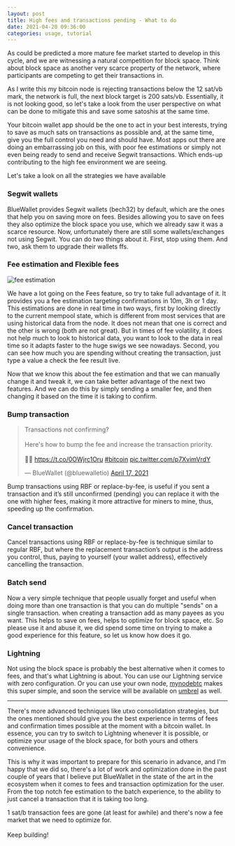 ```yaml
---
layout: post
title: High fees and transactions pending - What to do
date: 2021-04-20 09:36:00
categories: usage, tutorial
---
```

As could be predicted a more mature fee market started to develop in this cycle, and we are witnessing a natural competition for block space. Think about block space as another very scarce property of the network, where participants are competing to get their transactions in.

As I write this my bitcoin node is rejecting transactions below the 12 sat/vb mark, the network is full, the next block target is 200 sats/vb. Essentially, it is not looking good, so let's take a look from the user perspective on what can be done to mitigate this and save some satoshis at the same time.

Your bitcoin wallet app should be the one to act in your best interests, trying to save as much sats on transactions as possible and, at the same time, give you the full control you need and should have. Most apps out there are doing an embarrassing job on this, with poor fee estimations or simply not even being ready to send and receive Segwit transactions. Which ends-up contributing to the high fee environment we are seeing. 

Let's take a look on all the strategies we have available

### Segwit wallets

BlueWallet provides Segwit wallets (bech32) by default, which are the ones that help you on saving more on fees. Besides allowing you to save on fees they also optimize the block space you use, which we already saw it was a scarce resource. Now, unfortunately there are still some wallets/exchanges not using Segwit. You can do two things about it. First, stop using them. And two, ask them to upgrade their wallets ffs.

### **Fee estimation and Flexible fees** 

<div id="bump" class="uk-card">
     <div class="features uk-text-center">
           <img src="https://bluewallet.io/uploads//features/fees.png" alt="fee estimation">
        </div>
   </div>

We have a lot going on the Fees feature, so try to take full advantage of it. It provides you a fee estimation targeting confirmations in 10m, 3h or 1 day. This estimations are done in real time in two ways, first by looking directly to the current mempool state, which is different from most services that are using historical data from the node. It does not mean that one is correct and the other is wrong (both are not great). But in times of fee volatility, it does not help much to look to historical data, you want to look to the data in real time so it adapts faster to the huge swigs we see nowadays. Second, you can see how much you are spending without creating the transaction, just type a value a check the fee result live.

Now that we know this about the fee estimation and that we can manually change it and tweak it, we can take better advantage of the next two features. And we can do this by simply sending a smaller fee, and then changing it based on the time it is taking to confirm. 

### **Bump transaction** 

<div class="uk-text-center">

<blockquote class="twitter-tweet"><p lang="en" dir="ltr">Transactions not confirming? <br><br>Here&#39;s how to bump the fee and increase the transaction priority.<br><br>👩‍🎤 <a href="https://t.co/0OWjrc1Oru">https://t.co/0OWjrc1Oru</a> <a href="https://twitter.com/hashtag/bitcoin?src=hash&amp;ref_src=twsrc%5Etfw">#bitcoin</a> <a href="https://t.co/p7XvimVrdY">pic.twitter.com/p7XvimVrdY</a></p>&mdash; BlueWallet (@bluewalletio) <a href="https://twitter.com/bluewalletio/status/1383426612218134533?ref_src=twsrc%5Etfw">April 17, 2021</a></blockquote> <script async src="https://platform.twitter.com/widgets.js" charset="utf-8"></script>

</div>

Bump transactions using RBF or replace-by-fee, is useful if you sent a transaction and it’s still unconfirmed (pending) you can replace it with the one with higher fees, making it more attractive for miners to mine, thus, speeding up the confirmation.

### **Cancel transaction** 

Cancel transactions using RBF or replace-by-fee  is technique similar to regular RBF, but where the replacement transaction’s output is the address you control, thus, paying to yourself (your wallet address), effectively cancelling the transaction.

### **Batch send** 

Now a very simple technique that people usually forget and useful when doing more than one transaction is that you can do multiple "sends" on a single transaction. when creating a transaction add as many payees as you want. This helps to save on fees, helps to optimize for block space, etc. So please use it and abuse it, we did spend some time on trying to make a good experience for this feature, so let us know how does it go.

### Lightning

Not using the block space is probably the best alternative when it comes to fees, and that's what Lightning is about. You can use our Lightning service with zero configuration. Or you can use your own node, [mynodebtc](http://mynodebtc.com/) makes this super simple, and soon the service will be available on [umbrel](https://getumbrel.com/) as well.

<hr class="uk-margin-medium">

There's more advanced techniques like utxo consolidation strategies, but the ones mentioned should give you the best experience in terms of fees and confirmation times possible at the moment with a bitcoin wallet. In essence, you can try to switch to Lightning whenever it is possible, or optimize your usage of the block space, for both yours and others convenience.

This is why it was important to prepare for this scenario in advance, and I'm happy that we did so, there's a lot of work and optimization done in the past couple of years that I believe put BlueWallet in the state of the art in the ecosystem when it comes to fees and transaction optimization for the user. From the top notch fee estimation to the batch experience, to the ability to just cancel a transaction that it is taking too long. 

1 sat/b transaction fees are gone (at least for awhile) and there's now a fee market that we need to optimize for. \
\
Keep building!